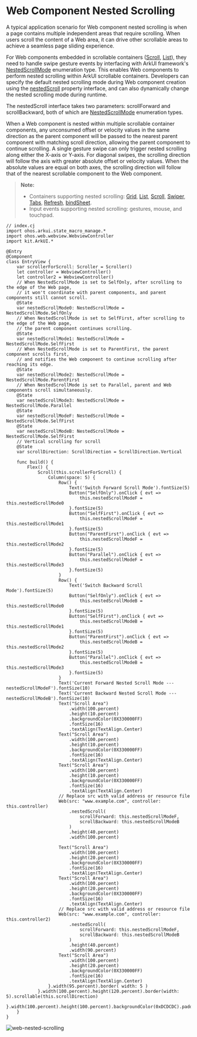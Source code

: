 # Web Component Nested Scrolling

A typical application scenario for Web component nested scrolling is when a page contains multiple independent areas that require scrolling. When users scroll the content of a Web area, it can drive other scrollable areas to achieve a seamless page sliding experience.

For Web components embedded in scrollable containers ([Scroll](../../../reference/source_en/arkui-cj/cj-scroll-swipe-scroll.md), [List](../../../reference/source_en/arkui-cj/cj-scroll-swipe-list.md)), they need to handle swipe gesture events by interfacing with ArkUI framework's [NestedScrollMode](../../../reference/source_en/arkui-cj/cj-common-types.md#enum-nestedscrollmode) enumeration type. This enables Web components to perform nested scrolling within ArkUI scrollable containers. Developers can specify the default nested scrolling mode during Web component creation using the [nestedScroll](../../../reference/source_en/arkui-cj/cj-web-web.md#func-nestedscrollnestedscrollmode-nestedscrollmode) property interface, and can also dynamically change the nested scrolling mode during runtime.

The nestedScroll interface takes two parameters: scrollForward and scrollBackward, both of which are [NestedScrollMode](../../../reference/source_en/arkui-cj/cj-common-types.md#enum-nestedscrollmode) enumeration types.

When a Web component is nested within multiple scrollable container components, any unconsumed offset or velocity values in the same direction as the parent component will be passed to the nearest parent component with matching scroll direction, allowing the parent component to continue scrolling. A single gesture swipe can only trigger nested scrolling along either the X-axis or Y-axis. For diagonal swipes, the scrolling direction will follow the axis with greater absolute offset or velocity values. When the absolute values are equal on both axes, the scrolling direction will follow that of the nearest scrollable component to the Web component.

> **Note:**
>
> - Containers supporting nested scrolling: [Grid](../../../reference/source_en/arkui-cj/cj-scroll-swipe-grid.md), [List](../../../reference/source_en/arkui-cj/cj-scroll-swipe-list.md), [Scroll](../../../reference/source_en/arkui-cj/cj-scroll-swipe-scroll.md), [Swiper](../../../reference/source_en/arkui-cj/cj-scroll-swipe-swiper.md), [Tabs](../../../reference/source_en/arkui-cj/cj-navigation-switching-tabs.md), [Refresh](../../../reference/source_en/arkui-cj/cj-scroll-swipe-refresh.md), [bindSheet](../../../reference/source_en/arkui-cj/cj-animation-transition.md).
> - Input events supporting nested scrolling: gestures, mouse, and touchpad.

<!-- compile -->

```cangjie
// index.cj
import ohos.arkui.state_macro_manage.*
import ohos.web.webview.WebviewController
import kit.ArkUI.*

@Entry
@Component
class EntryView {
    var scrollerForScroll: Scroller = Scroller()
    let controller = WebviewController()
    let controller2 = WebviewController()
    // When NestedScrollMode is set to SelfOnly, after scrolling to the edge of the Web page, 
    // it won't coordinate with parent components, and parent components still cannot scroll.
    @State
    var nestedScrollMode0: NestedScrollMode = NestedScrollMode.SelfOnly
    // When NestedScrollMode is set to SelfFirst, after scrolling to the edge of the Web page,
    // the parent component continues scrolling.
    @State
    var nestedScrollMode1: NestedScrollMode = NestedScrollMode.SelfFirst
    // When NestedScrollMode is set to ParentFirst, the parent component scrolls first,
    // and notifies the Web component to continue scrolling after reaching its edge.
    @State
    var nestedScrollMode2: NestedScrollMode = NestedScrollMode.ParentFirst
    // When NestedScrollMode is set to Parallel, parent and Web components scroll simultaneously.
    @State
    var nestedScrollMode3: NestedScrollMode = NestedScrollMode.Parallel
    @State
    var nestedScrollModeF: NestedScrollMode = NestedScrollMode.SelfFirst
    @State
    var nestedScrollModeB: NestedScrollMode = NestedScrollMode.SelfFirst
    // Vertical scrolling for scroll
    @State
    var scrollDirection: ScrollDirection = ScrollDirection.Vertical

    func build() {
        Flex() {
            Scroll(this.scrollerForScroll) {
                Column(space: 5) {
                    Row() {
                        Text('Switch Forward Scroll Mode').fontSize(5)
                        Button("SelfOnly").onClick { evt =>
                            this.nestedScrollModeF = this.nestedScrollMode0
                        }.fontSize(5)
                        Button("SelfFirst").onClick { evt =>
                            this.nestedScrollModeF = this.nestedScrollMode1
                        }.fontSize(5)
                        Button("ParentFirst").onClick { evt =>
                            this.nestedScrollModeF = this.nestedScrollMode2
                        }.fontSize(5)
                        Button("Parallel").onClick { evt =>
                            this.nestedScrollModeF = this.nestedScrollMode3
                        }.fontSize(5)
                    }
                    Row() {
                        Text('Switch Backward Scroll Mode').fontSize(5)
                        Button("SelfOnly").onClick { evt =>
                            this.nestedScrollModeB = this.nestedScrollMode0
                        }.fontSize(5)
                        Button("SelfFirst").onClick { evt =>
                            this.nestedScrollModeB = this.nestedScrollMode1
                        }.fontSize(5)
                        Button("ParentFirst").onClick { evt =>
                            this.nestedScrollModeB = this.nestedScrollMode2
                        }.fontSize(5)
                        Button("Parallel").onClick { evt =>
                            this.nestedScrollModeB = this.nestedScrollMode3
                        }.fontSize(5)
                    }
                    Text('Current Forward Nested Scroll Mode ---nestedScrollModeF').fontSize(10)
                    Text('Current Backward Nested Scroll Mode ---nestedScrollModeB').fontSize(10)
                    Text("Scroll Area")
                        .width(100.percent)
                        .height(10.percent)
                        .backgroundColor(0X330000FF)
                        .fontSize(16)
                        .textAlign(TextAlign.Center)
                    Text("Scroll Area")
                        .width(100.percent)
                        .height(10.percent)
                        .backgroundColor(0X330000FF)
                        .fontSize(16)
                        .textAlign(TextAlign.Center)
                    Text("Scroll Area")
                        .width(100.percent)
                        .height(10.percent)
                        .backgroundColor(0X330000FF)
                        .fontSize(16)
                        .textAlign(TextAlign.Center)
                    // Replace src with valid address or resource file
                    Web(src: "www.example.com", controller: this.controller)
                        .nestedScroll(
                            scrollForward: this.nestedScrollModeF,
                            scrollBackward: this.nestedScrollModeB
                        )
                        .height(40.percent)
                        .width(100.percent)

                    Text("Scroll Area")
                        .width(100.percent)
                        .height(20.percent)
                        .backgroundColor(0X330000FF)
                        .fontSize(16)
                        .textAlign(TextAlign.Center)
                    Text("Scroll Area")
                        .width(100.percent)
                        .height(20.percent)
                        .backgroundColor(0X330000FF)
                        .fontSize(16)
                        .textAlign(TextAlign.Center)
                    // Replace src with valid address or resource file
                    Web(src: "www.example.com", controller: this.controller2)
                        .nestedScroll(
                            scrollForward: this.nestedScrollModeF,
                            scrollBackward: this.nestedScrollModeB
                        )
                        .height(40.percent)
                        .width(90.percent)
                    Text("Scroll Area")
                        .width(100.percent)
                        .height(20.percent)
                        .backgroundColor(0X330000FF)
                        .fontSize(16)
                        .textAlign(TextAlign.Center)
                }.width(95.percent).border( width: 5 )
            }.width(100.percent).height(120.percent).border(width: 5).scrollable(this.scrollDirection)
        }.width(100.percent).height(100.percent).backgroundColor(0xDCDCDC).padding(20)
    }
}
```

![web-nested-scrolling](figures/web-nested-scrolling.gif)